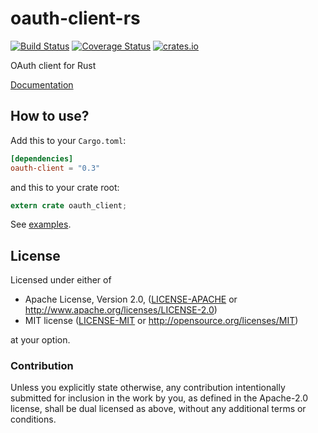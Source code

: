 # oauth-client-rs

[![Build Status](https://travis-ci.org/gifnksm/oauth-client-rs.svg)](https://travis-ci.org/gifnksm/oauth-client-rs)
[![Coverage Status](https://coveralls.io/repos/gifnksm/oauth-client-rs/badge.svg?branch=master&service=github)](https://coveralls.io/github/gifnksm/oauth-client-rs?branch=master)
[![crates.io](http://meritbadge.herokuapp.com/oauth-client)](https://crates.io/crates/oauth-client)

OAuth client for Rust

[Documentation](https://docs.rs/oauth-client/)

## How to use?

Add this to your `Cargo.toml`:

```toml
[dependencies]
oauth-client = "0.3"
```

and this to your crate root:

```rust
extern crate oauth_client;
```

See [examples](./examples).

## License

Licensed under either of

 * Apache License, Version 2.0, ([LICENSE-APACHE](LICENSE-APACHE) or http://www.apache.org/licenses/LICENSE-2.0)
 * MIT license ([LICENSE-MIT](LICENSE-MIT) or http://opensource.org/licenses/MIT)

at your option.

### Contribution

Unless you explicitly state otherwise, any contribution intentionally
submitted for inclusion in the work by you, as defined in the Apache-2.0
license, shall be dual licensed as above, without any additional terms or
conditions.
